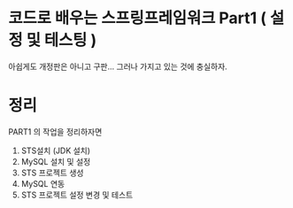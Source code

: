 # 코드로 배우는 스프링프레임워크 Part1 ( 설정 및 테스팅 )

아쉽게도 개정판은 아니고 구판... 그러나 가지고 있는 것에 충실하자.

# 정리

PART1 의 작업을 정리하자면

<ol>
  <li>STS설치 (JDK 설치)</li>
  <li>MySQL 설치 및 설정</li>
  <li>STS 프로젝트 생성</li>
  <li>MySQL 연동</li>
  <li>STS 프로젝트 설정 변경 및 테스트</li>  
</ol>
